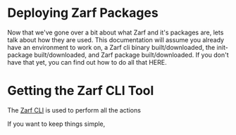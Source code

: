 # Deploying Zarf Packages


Now that we've gone over a bit about what Zarf and it's packages are, lets talk about how they are used. This documentation will assume you already have an environment to work on, a Zarf cli binary built/downloaded, the init-package built/downloaded, and Zarf package built/downloaded. If you don't have that yet, you can find out how to do all that HERE.




# Getting the Zarf CLI Tool
The [Zarf CLI](../zarf-basics/the-zarf-cli) is used to perform all the actions 

If you want to keep things simple, 